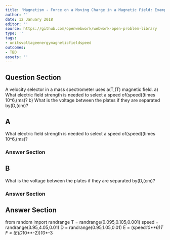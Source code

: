 ```yaml
---
title: 'Magnetism - Force on a Moving Charge in a Magnetic Field: Examples and Applications'
author: ''
date: 12 January 2018
editor: ''
source: https://github.com/openwebwork/webwork-open-problem-library
type: ''
tags:
- unitsvoltageenergymagneticfieldspeed
outcomes:
- TBD
assets: ''
---
```


## Question Section 

A velocity selector in a mass spectrometer uses a(T,(T) magnetic field.
a) What electric field strength is needed to select a speed of(speed)(times 10^6,(ms)?
b) What is the voltage between the plates if they are separated by(D,(cm)?
## A
What electric field strength is needed to select a speed of(speed)(times 10^6,(ms)?
### Answer Section
## B
What is the voltage between the plates if they are separated by(D,(cm)?
### Answer Section


## Answer Section

from random import randrange
T = randrange(0.095,0.105,0.001)
speed = randrange(3.95,4.05,0.01)
D = randrange(0.95,1.05,0.01)
E = (speed*10**6)*T
F = (E*(D*10**-2))*10**-3